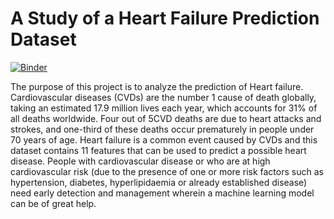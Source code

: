 # A Study of a Heart Failure Prediction Dataset

[![Binder](https://mybinder.org/badge_logo.svg)](https://mybinder.org/v2/gh/UCB-stat-159-s23/project-Group21.git/HEAD)

The purpose of this project is to analyze the prediction of Heart failure. Cardiovascular diseases (CVDs) are the number 1 cause of death globally, taking an estimated 17.9 million lives each year, which accounts for 31% of all deaths worldwide. Four out of 5CVD deaths are due to heart attacks and strokes, and one-third of these deaths occur prematurely in people under 70 years of age. Heart failure is a common event caused by CVDs and this dataset contains 11 features that can be used to predict a possible heart disease. People with cardiovascular disease or who are at high cardiovascular risk (due to the presence of one or more risk factors such as hypertension, diabetes, hyperlipidaemia or already established disease) need early detection and management wherein a machine learning model can be of great help.
